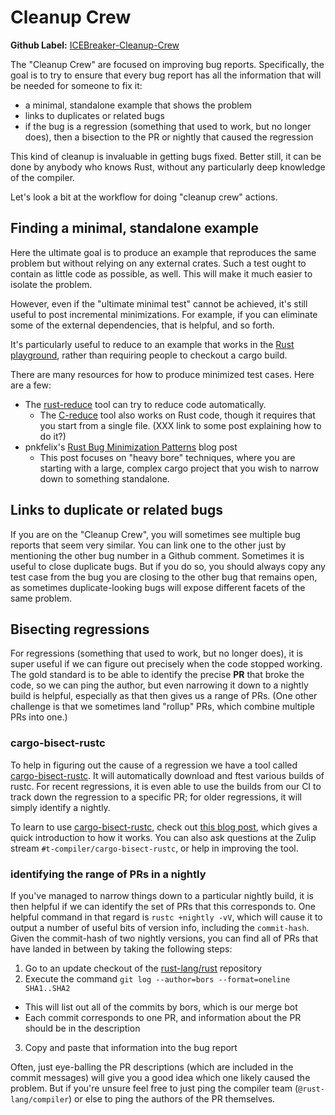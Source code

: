 # Cleanup Crew

**Github Label:** [ICEBreaker-Cleanup-Crew]

[ICEBreaker-Cleanup-Crew]: https://github.com/rust-lang/rust/labels/ICEBreaker-Cleanup-Crew

The "Cleanup Crew" are focused on improving bug reports. Specifically,
the goal is to try to ensure that every bug report has all the
information that will be needed for someone to fix it:

* a minimal, standalone example that shows the problem
* links to duplicates or related bugs
* if the bug is a regression (something that used to work, but no longer does),
  then a bisection to the PR or nightly that caused the regression

This kind of cleanup is invaluable in getting bugs fixed. Better
still, it can be done by anybody who knows Rust, without any
particularly deep knowledge of the compiler.

Let's look a bit at the workflow for doing "cleanup crew" actions.

## Finding a minimal, standalone example

Here the ultimate goal is to produce an example that reproduces the same
problem but without relying on any external crates. Such a test ought to contain
as little code as possible, as well. This will make it much easier to isolate the problem.

However, even if the "ultimate minimal test" cannot be achieved, it's
still useful to post incremental minimizations. For example, if you
can eliminate some of the external dependencies, that is helpful, and
so forth. 

It's particularly useful to reduce to an example that works
in the [Rust playground](https://play.rust-lang.org/), rather than
requiring people to checkout a cargo build.

There are many resources for how to produce minimized test cases. Here
are a few:

* The [rust-reduce](https://github.com/jethrogb/rust-reduce) tool can try to reduce
  code automatically.
  * The [C-reduce](https://embed.cs.utah.edu/creduce/) tool also works
    on Rust code, though it requires that you start from a single
    file. (XXX link to some post explaining how to do it?)
* pnkfelix's [Rust Bug Minimization Patterns] blog post
  * This post focuses on "heavy bore" techniques, where you are
    starting with a large, complex cargo project that you wish to
    narrow down to something standalone.

[Rust Bug Minimization Patterns]: http://blog.pnkfx.org/blog/2019/11/18/rust-bug-minimization-patterns/

## Links to duplicate or related bugs

If you are on the "Cleanup Crew", you will sometimes see multiple bug
reports that seem very similar. You can link one to the other just by
mentioning the other bug number in a Github comment. Sometimes it is
useful to close duplicate bugs. But if you do so, you should always
copy any test case from the bug you are closing to the other bug that
remains open, as sometimes duplicate-looking bugs will expose
different facets of the same problem.

## Bisecting regressions

For regressions (something that used to work, but no longer does), it
is super useful if we can figure out precisely when the code stopped
working.  The gold standard is to be able to identify the precise
**PR** that broke the code, so we can ping the author, but even
narrowing it down to a nightly build is helpful, especially as that
then gives us a range of PRs. (One other challenge is that we
sometimes land "rollup" PRs, which combine multiple PRs into one.)

### cargo-bisect-rustc

To help in figuring out the cause of a regression we have a tool
called [cargo-bisect-rustc]. It will automatically download and ftest
various builds of rustc. For recent regressions, it is even able to
use the builds from our CI to track down the regression to a specific
PR; for older regressions, it will simply identify a nightly.

To learn to use [cargo-bisect-rustc], check out [this blog
post][learn], which gives a quick introduction to how it works. You
can also ask questions at the Zulip stream
`#t-compiler/cargo-bisect-rustc`, or help in improving the tool.

[cargo-bisect-rustc]: https://github.com/rust-lang/cargo-bisect-rustc/
[learn]: https://blog.rust-lang.org/inside-rust/2019/12/18/bisecting-rust-compiler.html

### identifying the range of PRs in a nightly

If you've managed to narrow things down to a particular nightly build,
it is then helpful if we can identify the set of PRs that this
corresponds to. One helpful command in that regard is `rustc +nightly
-vV`, which will cause it to output a number of useful bits of version
info, including the `commit-hash`. Given the commit-hash of two
nightly versions, you can find all of PRs that have landed in between
by taking the following steps:

1. Go to an update checkout of the [rust-lang/rust] repository
2. Execute the command `git log --author=bors --format=oneline SHA1..SHA2`
  * This will list out all of the commits by bors, which is our merge bot
  * Each commit corresponds to one PR, and information about the PR should be in the description
3. Copy and paste that information into the bug report

Often, just eye-balling the PR descriptions (which are included in the
commit messages) will give you a good idea which one likely caused the
problem. But if you're unsure feel free to just ping the compiler team
(`@rust-lang/compiler`) or else to ping the authors of the PR
themselves.

[rust-lang/rust]: https://github.com/rust-lang/rust/
